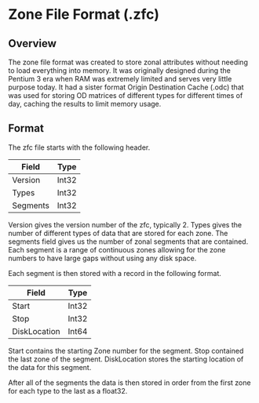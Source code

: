 # Zone File Format (.zfc)

## Overview

The zone file format was created to store zonal attributes without needing to load everything into memory.  It was originally designed
during the Pentium 3 era when RAM was extremely limited and serves very little purpose today.  It had a sister format Origin Destination
Cache (.odc) that was used for storing OD matrices of different types for different times of day, caching the results to limit memory
usage.

## Format

The zfc file starts with the following header.

| Field    | Type  |
|----------|-------|
| Version  | Int32 |
| Types    | Int32 |
| Segments | Int32 |

Version gives the version number of the zfc, typically 2.  Types gives the number of different types of data that are stored for each zone.
The segments field gives us the number of zonal segments that are contained.  Each segment is a range of continuous zones allowing for
the zone numbers to have large gaps without using any disk space.

Each segment is then stored with a record in the following format.

| Field        | Type  |
|--------------|-------|
| Start        | Int32 |
| Stop         | Int32 |
| DiskLocation | Int64 |

Start contains the starting Zone number for the segment. Stop contained the last zone of the segment.  DiskLocation stores
the starting location of the data for this segment.

After all of the segments the data is then stored in order from the first zone for each type to the last as a float32.

